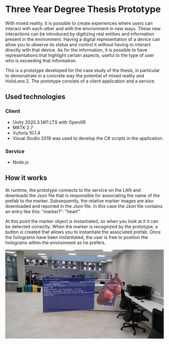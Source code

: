 # Three Year Degree Thesis Prototype
With mixed reality, it is possible to create experiences where users can interact with each other and with the environment in new ways.
These new interactions can be introduced by digitizing real entities and information present in the environment.
Having a digital representation of a device can allow you to observe its status and control it without having to interact directly with that device. As for the information, it is possible to have representations that highlight certain aspects, useful to the type of user who is exceeding that information.

This is a prototype developed for the case study of the thesis, in particular to demonstrate in a concrete way the potential of mixed reality and HoloLens 2.
The prototype consists of a client application and a service.

## Used technologies
### Client
- Unity 2020.3.14f1 LTS with OpenXR
- MRTK 2.7
- Vuforia 10.1.4
- Visual Studio 2019 was used to develop the C# scripts in the application.
### Service
- Node.js

## How it works

At runtime, the prototype connects to the service on the LAN and downloads the Json file that is responsible for associating the name of the prefab to the marker. Subsequently, the relative marker images are also downloaded and reported in the Json file.
In this case the Json file contains an entry like this: "marker1": "heart".

At this point the marker object is instantiated, so when you look at it it can be detected correctly.
When the marker is recognized by the prototype, a button is created that allows you to instantiate the associated prefab.
Once the holograms have been instantiated, the user is free to position the holograms within the environment as he prefers.

![ECG Hologram](/images/ecg-hologram.jpg)